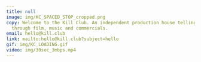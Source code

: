 ```yaml
---
title: null
image: img/KC_SPACED_STOP_cropped.png
copy: Welcome to the Kill Club. An independent production house telling stories
  through film, music and commercials.
email: hello@kill.club
link: mailto:hello@kill.club?subject=hello
gif: img/KC_LOADING.gif
video: img/30sec_3mbps.mp4
---
```


